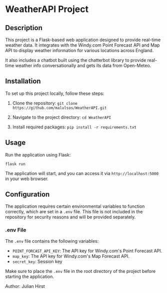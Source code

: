 # WeatherAPI Project

## Description
This project is a Flask-based web application designed to provide real-time weather data. It integrates with the Windy.com Point Forecast API and Map API to display weather information for various locations across England. 

It also includes a chatbot built using the chatterbot library to provide real-time weather info conversationally and gets its data from Open-Meteo.

## Installation

To set up this project locally, follow these steps:

1. Clone the repository:
`git clone https://github.com/malulsos/WeatherAPI.git`

2. Navigate to the project directory:
`cd WeatherAPI`

3. Install required packages:
`pip install -r requirements.txt`

## Usage

Run the application using Flask:

`flask run`

The application will start, and you can access it via `http://localhost:5000` in your web browser.

## Configuration

The application requires certain environmental variables to function correctly, which are set in a `.env` file. This file is not included in the repository for security reasons and will be provided separately.

### .env File

The `.env` file contains the following variables:

- `POINT_FORCAST_API_KEY`: The API key for Windy.com's Point Forecast API.
- `map_key`: The API key for Windy.com's Map Forecast API.
- `secret_key`: Session key

Make sure to place the `.env` file in the root directory of the project before starting the application.

Author: Julian Hirst
